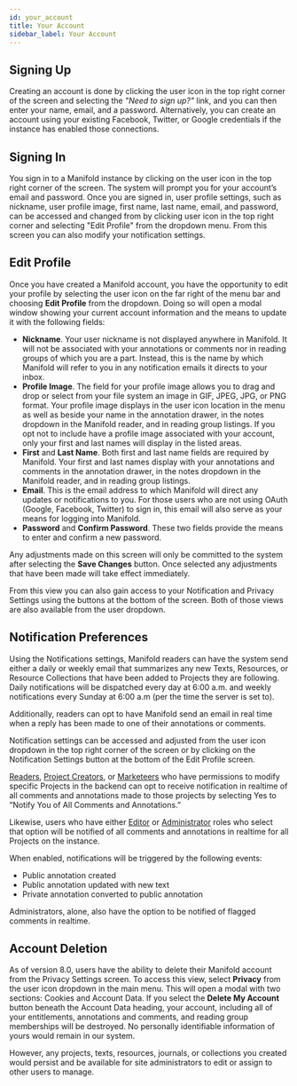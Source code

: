 ```yaml
---
id: your_account
title: Your Account
sidebar_label: Your Account
---
```


## Signing Up

Creating an account is done by clicking the user icon in the top right corner of the screen and selecting the *"Need to sign up?"* link, and you can then enter your name, email, and a password. Alternatively, you can create an account using your existing Facebook, Twitter, or Google credentials if the instance has enabled those connections.

## Signing In

You sign in to a Manifold instance by clicking on the user icon in the top right corner of the screen. The system will prompt you for your account’s email and password. Once you are signed in, user profile settings, such as nickname, user profile image, first name, last name, email, and password, can be accessed and changed from by clicking user icon in the top right corner and selecting "Edit Profile" from the dropdown menu. From this screen you can also modify your notification settings.

## Edit Profile

Once you have created a Manifold account, you have the opportunity to edit your profile by selecting the user icon on the far right of the menu bar and choosing **Edit Profile** from the dropdown. Doing so will open a modal window showing your current account information and the means to update it with the following fields: 

- **Nickname**. Your user nickname is not displayed anywhere in Manifold. It will not be associated with your annotations or comments nor in reading groups of which you are a part. Instead, this is the name by which Manifold will refer to you in any notification emails it directs to your inbox.
- **Profile Image**. The field for your profile image allows you to drag and drop or select from your file system an image in GIF, JPEG, JPG, or PNG format. Your profile image displays in the user icon location in the menu as well as beside your name in the annotation drawer, in the notes dropdown in the Manifold reader, and in reading group listings. If you opt not to include have a profile image associated with your account, only your first and last names will display in the listed areas.
- **First** and **Last Name**. Both first and last name fields are required by Manifold. Your first and last names display with your annotations and comments in the annotation drawer, in the notes dropdown in the Manifold reader, and in reading group listings.
- **Email**. This is the email address to which Manifold will direct any updates or notifications to you. For those users who are not using OAuth (Google, Facebook, Twitter) to sign in, this email will also serve as your means for logging into Manifold.
- **Password** and **Confirm Password**. These two fields provide the means to enter and confirm a new password.

Any adjustments made on this screen will only be committed to the system after selecting the **Save Changes** button. Once selected any adjustments that have been made will take effect immediately.

From this view you can also gain access to your Notification and Privacy Settings using the buttons at the bottom of the screen. Both of those views are also available from the user dropdown.

## Notification Preferences

Using the Notifications settings, Manifold readers can have the system send either a daily or weekly email that summarizes any new Texts, Resources, or Resource Collections that have been added to Projects they are following. Daily notifications will be dispatched every day at 6:00 a.m. and weekly notifications every Sunday at 6:00 a.m (per the time the server is set to).

Additionally, readers can opt to have Manifold send an email in real time when a reply has been made to one of their annotations or comments.

Notification settings can be accessed and adjusted from the user icon dropdown in the top right corner of the screen or by clicking on the Notification Settings button at the bottom of the Edit Profile screen.

[Readers](../backend/users.md#reader), [Project Creators](../backend/users.md#project-creator), or [Marketeers](../backend/users.md#marketeer) who have permissions to modify specific Projects in the backend can opt to receive notification in realtime of all comments and annotations made to those projects by selecting Yes to “Notify You of All Comments and Annotations.”

Likewise, users who have either [Editor](../backend/users.md#editor) or [Administrator](../backend/users.md#administrator) roles who select that option will be notified of all comments and annotations in realtime for all Projects on the instance.

When enabled, notifications will be triggered by the following events:

* Public annotation created
* Public annotation updated with new text
* Private annotation converted to public annotation

Administrators, alone, also have the option to be notified of flagged comments in realtime.

## Account Deletion

As of version 8.0, users have the ability to delete their Manifold account from the Privacy Settings screen. To access this view, select **Privacy** from the user icon dropdown in the main menu. This will open a modal with two sections: Cookies and Account Data. If you select the **Delete My Account** button beneath the Account Data heading, your account, including all of your entitlements, annotations and comments, and reading group memberships will be destroyed. No personally identifiable information of yours would remain in our system.

However, any projects, texts, resources, journals, or collections you created would persist and be available for site administrators to edit or assign to other users to manage.